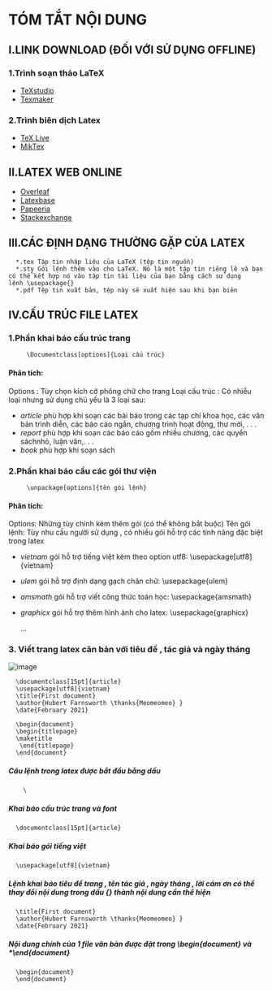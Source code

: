 # TÓM TẮT NỘI DUNG
## I.LINK DOWNLOAD (ĐỐI VỚI SỬ DỤNG OFFLINE)
### 1.Trình soạn thảo LaTeX
   - [TeXstudio](https://www.texstudio.org/)
   - [Texmaker](https://www.xm1math.net/texmaker/)
### 2.Trình biên dịch Latex
   - [TeX Live](https://www.tug.org/texlive/acquire-netinstall.html)
   - [MikTex](https://miktex.org/)
## II.LATEX WEB ONLINE
   - [Overleaf](https://www.overleaf.com/)
   - [Latexbase](https://latexbase.com/)
   - [Papeeria](https://papeeria.com/)
   - [Stackexchange](https://tex.stackexchange.com/)
## III.CÁC ĐỊNH DẠNG THƯỜNG GẶP CỦA LATEX
      *.tex Tập tin nhập liệu của LaTeX (tệp tin nguồn)
      *.sty Gói lệnh thêm vào cho LaTeX. Nó là một tập tin riêng lẽ và bạn có thể kết hợp nó vào tập tin tài liệu của bạn bằng cách sử dụng lệnh \usepackage{}
      *.pdf Tệp tin xuất bản, tệp này sẽ xuất hiện sau khi bạn biên
## IV.CẤU TRÚC FILE LATEX
   ### 1.Phần khai báo cấu trúc trang
         \Documentclass[options]{Loại cấu trúc}
   #### Phân tích:
   Options : Tùy chọn kích cỡ phông chữ cho trang
   Loại cấu trúc : Có nhiều loại nhưng sử dụng chủ yếu là 3 loại sau:
   - *article* phù hợp khi soạn các bài báo trong các tạp chí khoa học, các văn bản trình diễn, các báo cáo ngắn, chương trình hoạt động, thư mời, . . .
   - *report* phù hợp khi soạn các báo cáo gồm nhiều chương, các quyển sáchnhỏ, luận văn,. . .
   - *book* phù hợp khi soạn sách
   ### 2.Phần khai báo cấu các gói thư viện 
         \unpackage[options]{tên gói lệnh}
   #### Phân tích:
   Options: Những tùy chỉnh kèm thêm gói (có thể không bắt buộc)
   Tên gói lệnh: Tùy nhu cầu người sử dụng , có nhiều gói hỗ trợ các tính năng đặc biệt trong latex
   - *vietnam* gói hỗ trợ tiếng việt kèm theo option utf8:  \usepackage[utf8]{vietnam}
   - *ulem* gói hỗ trợ định dạng gạch chân chữ: \usepackage{ulem}
   - *amsmath* gói hỗ trợ viết công thức toán học: \usepackage{amsmath}
   - *graphicx* gói hỗ trợ thêm hình ảnh cho latex: \usepackage{graphicx}
  
       ...
   ### 3. Viết trang latex căn bản với tiêu đề , tác giả và ngày tháng
   ![image](https://user-images.githubusercontent.com/79437149/119212209-0210de80-bae1-11eb-9614-a9ee30964cc1.png)
   
      \documentclass[15pt]{article}
      \usepackage[utf8]{vietnam}
      \title{First document}
      \author{Hubert Farnsworth \thanks{Meomeomeo} }
      \date{February 2021}

      \begin{document}   
      \begin{titlepage} 
      \maketitle
       \end{titlepage}
      \end{document}
   ##### Câu lệnh trong latex được bắt đầu bằng dấu 
        \
   ##### Khai báo cấu trúc trang và font
      \documentclass[15pt]{article}
   ##### Khai báo gói tiếng việt
      \usepackage[utf8]{vietnam}
   ##### Lệnh khai báo tiêu đề trang , tên tác giả , ngày tháng , lời cám ơn có thể thay đổi nội dung trong dấu {} thành nội dung cần thể hiện
      \title{First document}
      \author{Hubert Farnsworth \thanks{Meomeomeo} }
      \date{February 2021}
   ##### Nội dung chính của 1 file văn bản được đặt trong *\begin{document}* và *\end{document}
      \begin{document}   
      \end{document}
   
         
  

      
   
   

   
   





   

   
   

 


   
    


